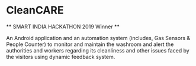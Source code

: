 # CleanCARE

** SMART INDIA HACKATHON 2019 Winner **

An Android application and an automation system (includes, Gas Sensors & People Counter) to monitor and maintain the washroom and alert the authorities and workers regarding its cleanliness and other issues faced by the visitors using dynamic feedback system.
